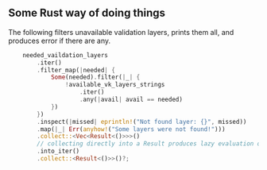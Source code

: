 ## Some Rust way of doing things

The following filters unavailable validation layers, prints them all, and produces error if there are any.
```rs
    needed_vaildation_layers
        .iter()
        .filter_map(|needed| {
            Some(needed).filter(|_| {
                !available_vk_layers_strings
                    .iter()
                    .any(|avail| avail == needed)
            })
        })
        .inspect(|missed| eprintln!("Not found layer: {}", missed))
        .map(|_| Err(anyhow!("Some layers were not found!")))
        .collect::<Vec<Result<()>>>()
        // collecting directly into a Result produces lazy evaluation of other layers.
        .into_iter()
        .collect::<Result<()>>()?;
```
